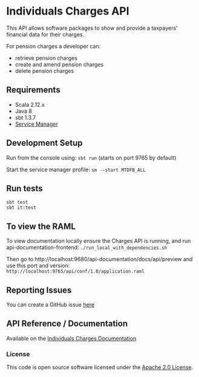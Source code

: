 Individuals Charges API
========================
This API allows software packages to show and provide a taxpayers’ financial data for their charges.

For pension charges a developer can:

* retrieve pension charges
* create and amend pension charges
* delete pension charges

## Requirements
- Scala 2.12.x
- Java 8
- sbt 1.3.7
- [Service Manager](https://github.com/hmrc/service-manager)

## Development Setup

Run from the console using: `sbt run` (starts on port 9765 by default)

Start the service manager profile: `sm --start MTDFB_ALL`

## Run tests
```
sbt test
sbt it:test
```

## To view the RAML

To view documentation locally ensure the Charges API is running, and run api-documentation-frontend:
`./run_local_with_dependencies.sh`

Then go to http://localhost:9680/api-documentation/docs/api/preview and use this port and version:
`http://localhost:9765/api/conf/1.0/application.raml`

## Reporting Issues

You can create a GitHub issue [here](https://github.com/hmrc/individuals-charges-api/issues)


## API Reference / Documentation 
Available on the [Individuals Charges Documentation](https://developer.service.hmrc.gov.uk/api-documentation/docs/api/service/individuals-charges-api/1.0)


### License
This code is open source software licensed under the [Apache 2.0 License]("http://www.apache.org/licenses/LICENSE-2.0.html").
